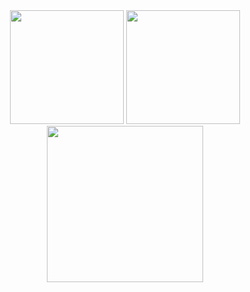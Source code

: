 <div align="center">
<img src="https://github-readme-stats.vercel.app/api?username=cyrilnapo&show_icons=true&theme=transparent&hide_rank=true&hide_border=true&show=prs_merged_percentage&hide=stars&title_color=40d454&icon_color=40d454&text_color=ffffff&bg_color=0e1117&border_radius=0"height="182" />
<img src = "https://github-readme-stats.vercel.app/api/top-langs/?username=cyrilnapo&layout=compact&hide_border=true&hide_progress=true&title_color=40d454&icon_color=40d454&text_color=ffffff&bg_color=0e1117&border_radius=0" height="182"/>
  <img src="https://github-readme-activity-graph.vercel.app/graph?username=cyrilnapo&layout=compact&theme=github-compact&hide_border=true&hide_title=false&grid=true&line=40d454&point=false&days=40&bg_color=0e1117&title_color=ffffff" height="250"/>
</div>
